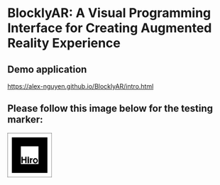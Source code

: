 # BlocklyAR: A Visual Programming Interface for Creating Augmented Reality Experience

## Demo application
https://alex-nguyen.github.io/BlocklyAR/intro.html

## Please follow this image below for the testing marker: 
<img src="hiro.png" width="100" height="100">


